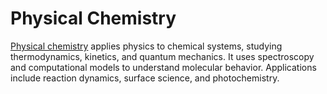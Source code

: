 # Physical Chemistry

[Physical chemistry](https://chemrxiv.org/engage/chemrxiv/category-dashboard/605c72ef153207001f6470cf) applies physics to chemical systems, studying thermodynamics, kinetics, and quantum mechanics. It uses spectroscopy and computational models to understand molecular behavior. Applications include reaction dynamics, surface science, and photochemistry.
